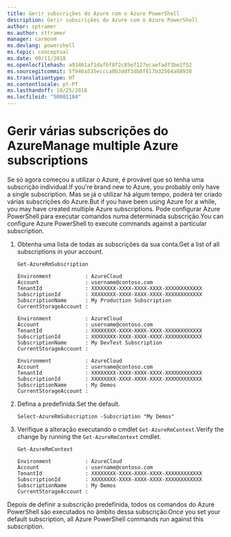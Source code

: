 ```yaml
---
title: Gerir subscrições do Azure com o Azure PowerShell
description: Gerir subscrições do Azure com o Azure PowerShell
author: sptramer
ms.author: sttramer
manager: carmonm
ms.devlang: powershell
ms.topic: conceptual
ms.date: 09/11/2018
ms.openlocfilehash: a93461af1dafbf8f2c85ef127ecaefadf3be2f52
ms.sourcegitcommit: 5f946a535eccca0b3ddf3db8f617b32564a88938
ms.translationtype: HT
ms.contentlocale: pt-PT
ms.lasthandoff: 10/25/2018
ms.locfileid: "50001104"
---
```

# <a name="manage-multiple-azure-subscriptions"></a><span data-ttu-id="69823-103">Gerir várias subscrições do Azure</span><span class="sxs-lookup"><span data-stu-id="69823-103">Manage multiple Azure subscriptions</span></span>

<span data-ttu-id="69823-104">Se só agora começou a utilizar o Azure, é provável que só tenha uma subscrição individual.</span><span class="sxs-lookup"><span data-stu-id="69823-104">If you're brand new to Azure, you probably only have a single subscription.</span></span> <span data-ttu-id="69823-105">Mas se já o utilizar há algum tempo, poderá ter criado várias subscrições do Azure.</span><span class="sxs-lookup"><span data-stu-id="69823-105">But if you have been using Azure for a while, you may have created multiple Azure subscriptions.</span></span> <span data-ttu-id="69823-106">Pode configurar Azure PowerShell para executar comandos numa determinada subscrição.</span><span class="sxs-lookup"><span data-stu-id="69823-106">You can configure Azure PowerShell to execute commands against a particular subscription.</span></span>

1. <span data-ttu-id="69823-107">Obtenha uma lista de todas as subscrições da sua conta.</span><span class="sxs-lookup"><span data-stu-id="69823-107">Get a list of all subscriptions in your account.</span></span>

    ```azurepowershell-interactive
    Get-AzureRmSubscription
    ```

    ```output
    Environment           : AzureCloud
    Account               : username@contoso.com
    TenantId              : XXXXXXXX-XXXX-XXXX-XXXX-XXXXXXXXXXXX
    SubscriptionId        : XXXXXXXX-XXXX-XXXX-XXXX-XXXXXXXXXXXX
    SubscriptionName      : My Production Subscription
    CurrentStorageAccount :

    Environment           : AzureCloud
    Account               : username@contoso.com
    TenantId              : XXXXXXXX-XXXX-XXXX-XXXX-XXXXXXXXXXXX
    SubscriptionId        : XXXXXXXX-XXXX-XXXX-XXXX-XXXXXXXXXXXX
    SubscriptionName      : My DevTest Subscription
    CurrentStorageAccount :

    Environment           : AzureCloud
    Account               : username@contoso.com
    TenantId              : XXXXXXXX-XXXX-XXXX-XXXX-XXXXXXXXXXXX
    SubscriptionId        : XXXXXXXX-XXXX-XXXX-XXXX-XXXXXXXXXXXX
    SubscriptionName      : My Demos
    CurrentStorageAccount :
    ```

2. <span data-ttu-id="69823-108">Defina a predefinida.</span><span class="sxs-lookup"><span data-stu-id="69823-108">Set the default.</span></span>

    ```azurepowershell-interactive
    Select-AzureRmSubscription -Subscription "My Demos"
    ```

3. <span data-ttu-id="69823-109">Verifique a alteração executando o cmdlet `Get-AzureRmContext`.</span><span class="sxs-lookup"><span data-stu-id="69823-109">Verify the change by running the `Get-AzureRmContext` cmdlet.</span></span>

    ```azurepowershell-interactive
    Get-AzureRmContext
    ```

    ```output
    Environment           : AzureCloud
    Account               : username@contoso.com
    TenantId              : XXXXXXXX-XXXX-XXXX-XXXX-XXXXXXXXXXXX
    SubscriptionId        : XXXXXXXX-XXXX-XXXX-XXXX-XXXXXXXXXXXX
    SubscriptionName      : My Demos
    CurrentStorageAccount :
    ```

<span data-ttu-id="69823-110">Depois de definir a subscrição predefinida, todos os comandos do Azure PowerShell são executados no âmbito dessa subscrição.</span><span class="sxs-lookup"><span data-stu-id="69823-110">Once you set your default subscription, all Azure PowerShell commands run against this subscription.</span></span>
